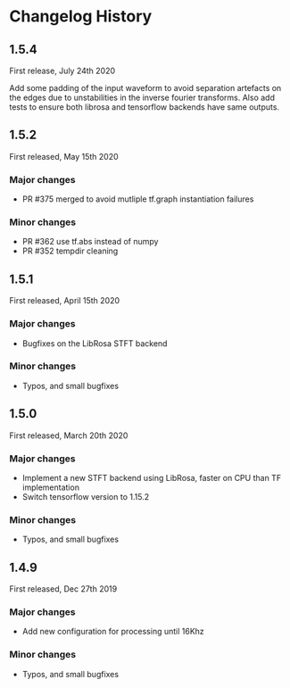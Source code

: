 # Changelog History

## 1.5.4

First release, July 24th 2020

Add some padding of the input waveform to avoid separation artefacts on the edges due to unstabilities in the inverse fourier transforms.
Also add tests to ensure both librosa and tensorflow backends have same outputs.

## 1.5.2

First released, May 15th 2020

### Major changes

* PR #375 merged to avoid mutliple tf.graph instantiation failures

### Minor changes

* PR #362 use tf.abs instead of numpy
* PR #352 tempdir cleaning


## 1.5.1

First released, April 15th 2020

### Major changes

* Bugfixes on the LibRosa STFT backend

### Minor changes

* Typos, and small bugfixes

## 1.5.0

First released, March 20th 2020

### Major changes

* Implement a new STFT backend using LibRosa, faster on CPU than TF implementation
* Switch tensorflow version to 1.15.2

### Minor changes

* Typos, and small bugfixes

## 1.4.9

First released, Dec 27th 2019

### Major changes

* Add new configuration for processing until 16Khz

### Minor changes

* Typos, and small bugfixes
